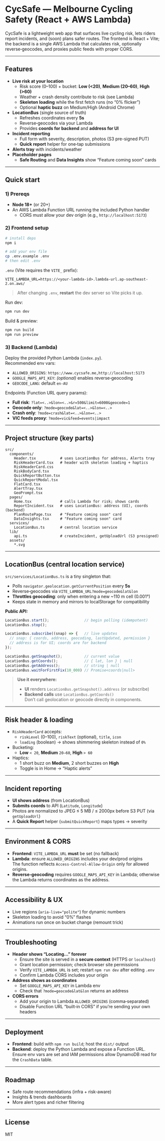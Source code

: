 # CycSafe — Melbourne Cycling Safety (React + AWS Lambda)

CycSafe is a lightweight web app that surfaces live cycling risk, lets riders report incidents, and (soon) plans safer routes. The frontend is React + Vite; the backend is a single AWS Lambda that calculates risk, optionally reverse‑geocodes, and proxies public feeds with proper CORS.

---

## Features

- **Live risk at your location**
  - Risk score (0–100) + bucket: **Low (<20)**, **Medium (20–60)**, **High (>60)**
  - Weather + crash density contribute to risk (see Lambda)
  - **Skeleton loading** while the first fetch runs (no “0% flicker”)
  - Optional **haptic buzz** on Medium/High (Android Chrome)
- **LocationBus** (single source of truth)
  - Refreshes coordinates every **5s**
  - Reverse‑geocodes via your Lambda
  - Provides **coords for backend** and **address for UI**
- **Incident reporting**
  - Full form with severity, description, photos (S3 pre-signed PUT)
  - **Quick report** helper for one‑tap submissions
- **Alerts tray** with incidents/weather
- **Placeholder pages**
  - **Safe Routing** and **Data Insights** show “Feature coming soon” cards

---

## Quick start

### 1) Prereqs
- **Node 18+** (or 20+)
- An AWS Lambda Function URL running the included Python handler
  - CORS must allow your dev origin (e.g., `http://localhost:5173`)

### 2) Frontend setup

```bash
# install deps
npm i

# add your env file
cp .env.example .env
# then edit .env
```

`.env` (Vite requires the `VITE_` prefix):
```env
VITE_LAMBDA_URL=https://<your-lambda-id>.lambda-url.ap-southeast-2.on.aws/
```

> After changing `.env`, **restart** the dev server so Vite picks it up.

Run dev:
```bash
npm run dev
```

Build & preview:
```bash
npm run build
npm run preview
```

### 3) Backend (Lambda)

Deploy the provided Python Lambda (`index.py`).  
Recommended env vars:

- `ALLOWED_ORIGINS`: `https://www.cycsafe.me,http://localhost:5173`
- `GOOGLE_MAPS_API_KEY`: _(optional)_ enables reverse‑geocoding
- `GEOCODE_LANG`: default `en-AU`

Endpoints (Function URL query params):
- **Full risk**: `?lat=<..>&lon=<..>&r=500&limit=6000&geocode=1`
- **Geocode only**: `?mode=geocode&lat=<..>&lon=<..>`
- **Crash only**: `?mode=crash&lat=<..>&lon=<..>`
- **VIC feeds proxy**: `?mode=vic&feed=events|impact`

---

## Project structure (key parts)

```
src/
  components/
    Header.tsx           # uses LocationBus for address, Alerts tray
    RiskHeaderCard.tsx   # header with skeleton loading + haptics
    RiskHeaderCard.css
    RiskBodyCard.tsx
    QuickReportButton.tsx
    QuickReportModal.tsx
    FlatCard.tsx
    AlertTray.tsx
    GeoPrompt.tsx
  pages/
    Home.tsx             # calls Lambda for risk; shows cards
    ReportIncident.tsx   # uses LocationBus: address (UI), coords (backend)
    PlanRoutePage.tsx    # "Feature coming soon" card
    DataInsights.tsx     # "Feature coming soon" card
  services/
    LocationBus.ts       # central location service
  lib/
    api.ts               # createIncident, getUploadUrl (S3 presigned)
  assets/
    *.svg
```

---

## LocationBus (central location service)

`src/services/LocationBus.ts` is a tiny singleton that:

- Polls `navigator.geolocation.getCurrentPosition` every **5s**
- Reverse‑geocodes via `VITE_LAMBDA_URL?mode=geocode&lat&lon`
- **Throttles geocoding**: only when entering a new ~110 m cell (0.001°)
- Keeps state in memory and mirrors to localStorage for compatibility

**Public API:**
```ts
LocationBus.start();                // begin polling (idempotent)
LocationBus.stop();

LocationBus.subscribe((snap) => {   // live updates
  // snap: { coords, address, geocoding, lastUpdated, permission }
  // address is for UI; coords are for backend
});

LocationBus.getSnapshot();          // current value
LocationBus.getCoords();            // { lat, lon } | null
LocationBus.getAddress();           // string | null
LocationBus.waitForFirstFix(10_000) // Promise<coords|null>
```

> **Use it everywhere:**  
> - **UI** renders `LocationBus.getSnapshot().address` (or subscribe)  
> - **Backend calls** use `LocationBus.getCoords()`  
> Don’t call geolocation or geocode directly in components.

---

## Risk header & loading

- `RiskHeaderCard` accepts:
  - `riskLevel` (0–100), `riskText` (optional), `title`, `icon`
  - `loading` (boolean) → shows shimmering skeleton instead of `0%`
- Bucketing:
  - **Low** `< 20`, **Medium** `20–60`, **High** `> 60`
- Haptics:
  - 1 short buzz on **Medium**, 2 short buzzes on **High**
  - Toggle is in Home → “Haptic alerts”

---

## Incident reporting

- **UI shows address** (from LocationBus)
- **Submits coords** to API (`Latitude`, `Longitude`)
- Photos are normalized to JPEG ≤ 5 MB / ≤ 2000px before S3 PUT (via `getUploadUrl`)
- A **Quick Report** helper (`submitQuickReport`) maps types → severity

---

## Environment & CORS

- **Frontend**: `VITE_LAMBDA_URL` **must** be set (no fallback)
- **Lambda**: ensure `ALLOWED_ORIGINS` includes your dev/prod origins  
  The function reflects `Access-Control-Allow-Origin` only for allowed origins.
- **Reverse‑geocoding** requires `GOOGLE_MAPS_API_KEY` in Lambda; otherwise the Lambda returns coordinates as the address.

---

## Accessibility & UX

- Live regions (`aria-live="polite"`) for dynamic numbers
- Skeleton loading to avoid “0%” flashes
- Animations run once on bucket change (remount trick)

---

## Troubleshooting

- **Header shows “Locating…” forever**
  - Ensure the site is served in a **secure context** (HTTPS or `localhost`)
  - Grant location permission; check browser site permissions
  - Verify `VITE_LAMBDA_URL` is set; restart `npm run dev` after editing `.env`
  - Confirm Lambda CORS includes your origin
- **Address shows as coordinates**
  - Set `GOOGLE_MAPS_API_KEY` in Lambda env  
  - Check that `?mode=geocode&lat&lon` returns an address
- **CORS errors**
  - Add your origin to Lambda `ALLOWED_ORIGINS` (comma‑separated)
  - Disable Function URL “built‑in CORS” if you’re sending your own headers

---

## Deployment

- **Frontend**: build with `npm run build`; host the `dist/` output
- **Backend**: deploy the Python Lambda and expose a Function URL. Ensure env vars are set and IAM permissions allow DynamoDB read for the `CrashData` table.

---

## Roadmap

- Safe route recommendations (infra + risk-aware)
- Insights & trends dashboards
- More alert types and richer filtering

---

## License

MIT 
